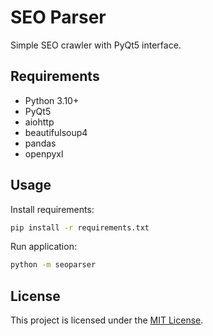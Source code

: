 # SEO Parser

Simple SEO crawler with PyQt5 interface.

## Requirements
- Python 3.10+
- PyQt5
- aiohttp
- beautifulsoup4
- pandas
- openpyxl

## Usage
Install requirements:
```bash
pip install -r requirements.txt
```

Run application:
```bash
python -m seoparser
```

## License
This project is licensed under the [MIT License](LICENSE).
